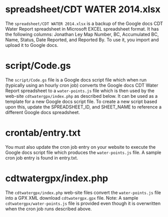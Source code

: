 spreadsheet/CDT WATER 2014.xlsx
===============================
The `spreadsheet/CDT WATER 2014.xlsx` is a backup of the Google docs CDT Water
Report spreadsheet in Microsoft EXCEL spreadsheet format. It has the following
columns: Jonathan Ley Map Number, BC, Accumulated BC, Name, Status, Date
Reported, and Reported By. To use it, you import and upload it to Google
docs. 

script/Code.gs
==============
The `script/Code.gs` file is a Google docs script file which when run
(typically using an hourly cron job) converts the Google docs CDT Water
Report spreadsheet to a `water-points.js` file which is then used by the
web-site `cdtwatergpx/index.php` as described below. It can be used as a
template for a new Google docs script file. To create a new script based
upon this, update the SPREADSHEET_ID, and SHEET_NAME to reference a
different Google docs spreadsheet. 

crontab/entry.txt
=================
You must also update the cron job entry on your website to execute the Google
docs script file which produces the `water-points.js` file. A sample cron job
entry is found in entry.txt.

cdtwatergpx/index.php
======================================================================
The `cdtwatergpx/index.php` web-site files convert the `water-points.js` file
into a GPX XML download `cdtwatergpx.gpx` file. Note: A sample
`cdtwatergpx/water-points.js` file is provided even though it is overwritten
when the cron job runs described above.
